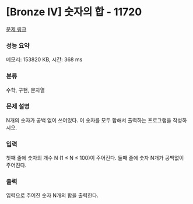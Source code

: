 # [Bronze IV] 숫자의 합 - 11720
[문제 링크](https://www.acmicpc.net/problem/11720) 

### 성능 요약

메모리: 153820 KB, 시간: 368 ms

### 분류
수학, 구현, 문자열

### 문제 설명

<p> N개의 숫자가 공백 없이 쓰여있다. 이 숫자를 모두 합해서 출력하는 프로그램을 작성하시오. </p>

### 입력 

 <p> 첫째 줄에 숫자의 개수 N (1 ≤ N ≤ 100)이 주어진다. 둘째 줄에 숫자 N개가 공백없이 주어진다.</p>

### 출력 

<p> 입력으로 주어진 숫자 N개의 합을 출력한다. </p>
